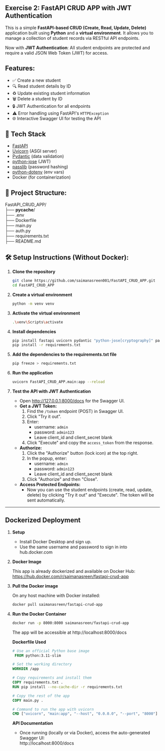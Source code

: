 ## Exercise 2: FastAPI CRUD APP with JWT Authentication
This is a simple **FastAPI-based CRUD (Create, Read, Update, Delete)** application built using **Python** and a **virtual environment**. It allows you to manage a collection of student records via RESTful API endpoints.

Now with **JWT Authentication**: All student endpoints are protected and require a valid JSON Web Token (JWT) for access.

## Features:
- ✅ Create a new student
- 🔍 Read student details by ID
- ♻️ Update existing student information
- 🗑️ Delete a student by ID
- 🔒 JWT Authentication for all endpoints
- ⚠️ Error handling using FastAPI's `HTTPException`
- 🌐 Interactive Swagger UI for testing the API

## 🧰 Tech Stack

- [FastAPI](https://fastapi.tiangolo.com/)
- [Uvicorn](https://www.uvicorn.org/) (ASGI server)
- [Pydantic](https://docs.pydantic.dev/) (data validation)
- [python-jose](https://python-jose.readthedocs.io/en/latest/) (JWT)
- [passlib](https://passlib.readthedocs.io/en/stable/) (password hashing)
- [python-dotenv](https://pypi.org/project/python-dotenv/) (env vars)
- Docker (for containerization)

## 📁 Project Structure:

FastAPI_CRUD_APP/<br>
 ├── __pycache__/          <br>
 ├── .env                  <br>
 ├── Dockerfile            <br>
 ├── main.py               <br>
 ├── auth.py               <br>
 ├── requirements.txt      <br>
 ├── README.md

## 🛠️ Setup Instructions (Without Docker):
1. **Clone the repository**  
   ```bash
   git clone https://github.com/saimanasreen001/FastAPI_CRUD_APP.git
   cd FastAPI_CRUD_APP
   ```

2. **Create a virtual environment**
   ```bash
   python -m venv venv
   ```

3. **Activate the virtual environment**
   ```bash
   .\venv\Scripts\activate
   ```

4. **Install dependencies**
    ```bash
    pip install fastapi uvicorn pydantic "python-jose[cryptography]" passlib[bcrypt] python-dotenv
    pip install -r requirements.txt
    ```
5. **Add the dependencies to the requirements.txt file**
   ```bash
   pip freeze > requirements.txt
   ```

6. **Run the application**
    ```bash
    uvicorn FastAPI_CRUD_APP.main:app --reload
    ```

7. **Test the API with JWT Authentication**
   - Open http://127.0.0.1:8000/docs for the Swagger UI.
   - **Get a JWT Token:**
     1. Find the `/token` endpoint (POST) in Swagger UI.
     2. Click "Try it out".
     3. Enter:
        - username: `admin`
        - password: `admin123`
        - Leave client_id and client_secret blank
     4. Click "Execute" and copy the `access_token` from the response.
   - **Authorize:**
     1. Click the "Authorize" button (lock icon) at the top right.
     2. In the popup, enter:
        - username: `admin`
        - password: `admin123`
        - Leave client_id and client_secret blank
     3. Click "Authorize" and then "Close".
   - **Access Protected Endpoints:**
     - Now you can use the student endpoints (create, read, update, delete) by clicking "Try it out" and "Execute". The token will be sent automatically.

---

## Dockerized Deployment
 1. **Setup**
 
     - Install Docker Desktop and sign up.<br>
     - Use the same username and password to sign in into hub.docker.com

2. **Docker Image**
   
   This app is already dockerized and available on Docker Hub:<br>
   https://hub.docker.com/r/saimanasreen/fastapi-crud-app
   

3. **Pull the Docker image**
   
   On any host machine with Docker installed:
   ```bash
   docker pull saimanasreen/fastapi-crud-app
   ```

5. **Run the Docker Container**
   ```bash
   docker run -p 8000:8000 saimanasreen/fastapi-crud-app
   ```
   The app will be accessible at http://localhost:8000/docs

   **Dockerfile Used**
   ```dockerfile
   # Use an official Python base image
    FROM python:3.11-slim

   # Set the working directory
   WORKDIR /app

   # Copy requirements and install them
   COPY requirements.txt .
   RUN pip install --no-cache-dir -r requirements.txt

   # Copy the rest of the app
   COPY main.py .
   
   # Command to run the app with uvicorn
   CMD ["uvicorn", "main:app", "--host", "0.0.0.0", "--port", "8000"]
   ```
   
   **API Documentation**
   
   - Once running (locally or via Docker), access the auto-generated Swagger UI:<br>
   http://localhost:8000/docs







